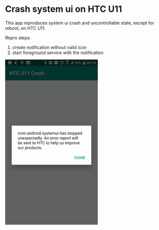 # Crash system ui on HTC U11

This app reproduces system ui crash and uncontrollable state, except for reboot, on HTC U11.

Repro steps:
1. create notification without valid icon
2. start foreground service with the notification

<img src="https://github.com/pps5/HTCU11Crash/blob/master/output.gif" width="300">
